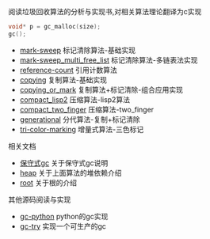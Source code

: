 
阅读垃圾回收算法的分析与实现书,对相关算法理论翻译为c实现
```c
void* p = gc_malloc(size);
gc();
```
- [mark-sweep](mark-sweep) 标记清除算法-基础实现
- [mark-sweep_multi_free_list](mark-sweep-multi-free-list) 标记清除算法-多链表法实现
- [reference-count](refcount) 引用计数算法
- [copying](copying) 复制算法-基础实现
- [copying_or_mark](copying-or-mark) 复制算法+标记清除-组合应用实现
- [compact_lisp2](compact-lisp2) 压缩算法-lisp2算法
- [compact_two_finger](compact-two-finger) 压缩算法-two_finger
- [generational](generational) 分代算法-复制+标记清除
- [tri-color-marking](tri-color-marking) 增量式算法-三色标记

相关文档
- [保守式gc](conservative.md) 关于保守式gc说明
- [heap](heap.md) 关于上面算法的堆依赖介绍
- [root](root.md) 关于根的介绍

其他源码阅读与实现
- [gc-python](gc-python) python的gc实现
- [gc-try](gc-try) 实现一个可生产的gc




